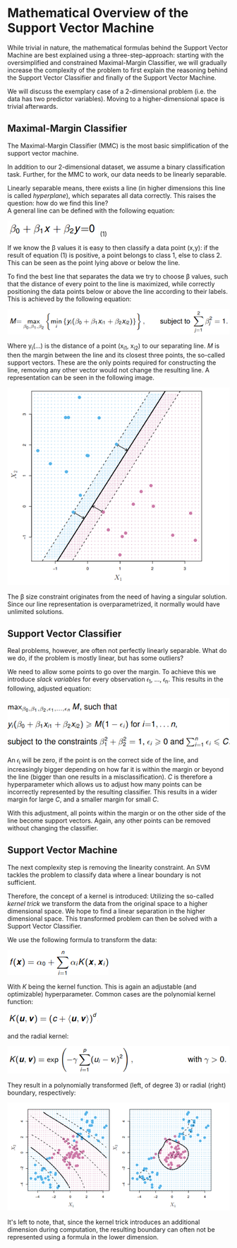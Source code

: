 # Mathematical Overview of the Support Vector Machine

While trivial in nature, the mathematical formulas behind the Support Vector Machine are best explained using a three-step-approach: starting with the oversimplified and constrained Maximal-Margin Classifier, we will gradually increase the complexity of the problem to first explain the reasoning behind the Support Vector Classifier and finally of the Support Vector Machine.

We will discuss the exemplary case of a 2-dimensional problem (i.e. the data has two predictor variables). Moving to a higher-dimensional space is trivial afterwards.

## Maximal-Margin Classifier

The Maximal-Margin Classifier (MMC) is the most basic simplification of the support vector machine.

In addition to our 2-dimensional dataset, we assume a binary classification task. Further, for the MMC to work, our data needs to be linearly separable.

Linearly separable means, there exists a line (in higher dimensions this line is called *hyperplane*), which separates all data correctly. This raises the question: how do we find this line?  
A general line can be defined with the following equation:

![](imgs/svm/linear_equation.png) (1)

If we know the β values it is easy to then classify a data point (x,y): if the result of equation (1) is positive, a point belongs to class 1, else to class 2. This can be seen as the point lying above or below the line.

To find the best line that separates the data we try to choose β values, such that the distance of every point to the line is maximized, while correctly positioning the data points below or above the line according to their labels.
This is achieved by the following equation:

![](imgs/svm/maximin.png)

Where y<sub>i</sub>(...) is the distance of a point (x<sub>i1</sub>, x<sub>i2</sub>) to our separating line. *M* is then the margin between the line and its closest three points, the so-called support vectors. These are the only points required for constructing the line, removing any other vector would not change the resulting line. A representation can be seen in the following image.

![](imgs/svm/linear_svm_graph.png)

The β size constraint originates from the need of having a singular solution. Since our line representation is overparametrized, it normally would have unlimited solutions.

## Support Vector Classifier

Real problems, however, are often not perfectly linearly separable. What do we do, if the 
problem is mostly linear, but has some outliers?

We need to allow some points to go over the margin. To achieve this we introduce *slack variables* for every observation 𝜖<sub>1</sub>, ..., 𝜖<sub>n</sub>.
This results in the following, adjusted equation:

![](imgs/svm/svc.png)

An 𝜖<sub>i</sub> will be zero, if the point is on the correct side of the line, and increasingly bigger depending on how far it is within the margin or beyond the line (bigger than one results in a misclassification). *C* is therefore a hyperparameter which allows us to adjust how many points can be incorrectly represented by the resulting classifier. This results in a wider margin for large *C*, and a smaller margin for small *C*.

With this adjustment, all points within the margin or on the other side of the line become support vectors. Again, any other points can be removed without changing the classifier.

## Support Vector Machine

The next complexity step is removing the linearity constraint. An SVM tackles the problem to classify data where a linear boundary is not sufficient.

Therefore, the concept of a kernel is introduced: Utilizing the so-called *kernel trick* we transform the data from the original space to a higher dimensional space. We hope to find a linear separation in the higher dimensional space. This transformed problem can then be solved with a Support Vector Classifier.

We use the following formula to transform the data:  

![](imgs/svm/svm.png)

With *K* being the kernel function. This is again an adjustable (and optimizable) hyperparameter. Common cases are the polynomial kernel function:

![](imgs/svm/poly_kernel.png)

and the radial kernel:

![](imgs/svm/radial_kernel.png)

They result in a polynomially transformed (left, of degree 3) or radial (right) boundary, respectively:

![](imgs/svm/poly_radial_graph.png)

It's left to note, that, since the kernel trick introduces an additional dimension during computation, the resulting boundary can often not be represented using a formula in the lower dimension.
